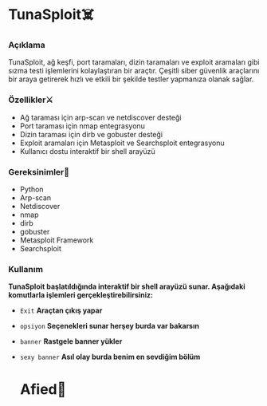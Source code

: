 # TunaSploit☠️
### Açıklama
TunaSploit, ağ keşfi, port taramaları, dizin taramaları ve exploit aramaları gibi sızma testi işlemlerini kolaylaştıran bir araçtır. Çeşitli siber güvenlik araçlarını bir araya getirerek hızlı ve etkili bir şekilde testler yapmanıza olanak sağlar.

### Özellikler⚔️
- Ağ taraması için arp-scan ve netdiscover desteği
- Port taraması için nmap entegrasyonu
- Dizin taraması için dirb ve gobuster desteği
- Exploit aramaları için Metasploit ve Searchsploit entegrasyonu
- Kullanıcı dostu interaktif bir shell arayüzü

### Gereksinimler🔧
- Python
- Arp-scan
- Netdiscover
- nmap
- dirb
- gobuster
- Metasploit Framework
- Searchsploit
### Kullanım
**TunaSploit başlatıldığında interaktif bir shell arayüzü sunar. Aşağıdaki komutlarla işlemleri gerçekleştirebilirsiniz:**
- `Exit` **Araçtan çıkış yapar**
- `opsiyon` **Seçenekleri sunar herşey burda var bakarsın**
- `banner` **Rastgele banner yükler**
- `sexy banner` **Asıl olay burda benim en sevdiğim bölüm**

  # Afied🫡
